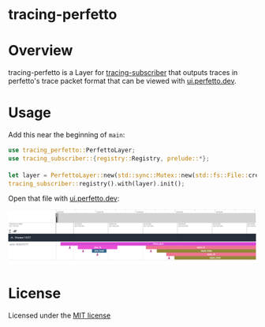 tracing-perfetto
======

# Overview

tracing-perfetto is a Layer for [tracing-subscriber](https://crates.io/crates/tracing-subscriber) that outputs traces in perfetto's trace packet format that can be viewed with [ui.perfetto.dev](https://ui.perfetto.dev).

# Usage

Add this near the beginning of `main`:
```rust
use tracing_perfetto::PerfettoLayer;
use tracing_subscriber::{registry::Registry, prelude::*};

let layer = PerfettoLayer::new(std::sync::Mutex::new(std::fs::File::create("/tmp/test.pftrace").unwrap()));
tracing_subscriber::registry().with(layer).init();
```
Open that file with [ui.perfetto.dev](https://ui.perfetto.dev):

![](./doc/images/pftrace-screenshot.png)

# License

Licensed under the [MIT license](http://opensource.org/licenses/MIT)
